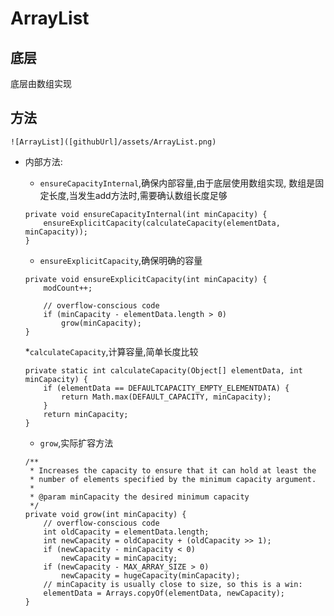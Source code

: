 
[projectName]:knowledge-java
[branch]:master
[githubUrl]:https://github.com/[projectName]/[branch]
# ArrayList

## 底层

底层由数组实现

## 方法

    ![ArrayList]([githubUrl]/assets/ArrayList.png)

 * 内部方法:
    * `ensureCapacityInternal`,确保内部容量,由于底层使用数组实现,
    数组是固定长度,当发生add方法时,需要确认数组长度足够
    ```
    private void ensureCapacityInternal(int minCapacity) {
        ensureExplicitCapacity(calculateCapacity(elementData, minCapacity));
    }
    ```
    
    * `ensureExplicitCapacity`,确保明确的容量
    ```
    private void ensureExplicitCapacity(int minCapacity) {
        modCount++;

        // overflow-conscious code
        if (minCapacity - elementData.length > 0)
            grow(minCapacity);
    }
    ```
    *`calculateCapacity`,计算容量,简单长度比较
    ```
    private static int calculateCapacity(Object[] elementData, int minCapacity) {
        if (elementData == DEFAULTCAPACITY_EMPTY_ELEMENTDATA) {
            return Math.max(DEFAULT_CAPACITY, minCapacity);
        }
        return minCapacity;
    }
    ```    
    
    * `grow`,实际扩容方法
    ```
    /**
     * Increases the capacity to ensure that it can hold at least the
     * number of elements specified by the minimum capacity argument.
     *
     * @param minCapacity the desired minimum capacity
     */
    private void grow(int minCapacity) {
        // overflow-conscious code
        int oldCapacity = elementData.length;
        int newCapacity = oldCapacity + (oldCapacity >> 1);
        if (newCapacity - minCapacity < 0)
            newCapacity = minCapacity;
        if (newCapacity - MAX_ARRAY_SIZE > 0)
            newCapacity = hugeCapacity(minCapacity);
        // minCapacity is usually close to size, so this is a win:
        elementData = Arrays.copyOf(elementData, newCapacity);
    }
    ```
    
    
    
 
